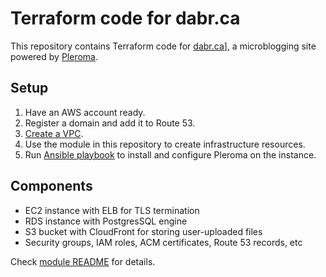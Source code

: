 # Terraform code for dabr.ca

This repository contains Terraform code for [dabr.ca](https://dabr.ca/)], a microblogging site powered by [Pleroma](https://pleroma.social/).

## Setup

1. Have an AWS account ready.
2. Register a domain and add it to Route 53.
3. [Create a VPC](https://registry.terraform.io/modules/terraform-aws-modules/vpc/aws/latest).
4. Use the module in this repository to create infrastructure resources.
5. Run [Ansible playbook](https://github.com/dabr-ca/config) to install and configure Pleroma on the instance.

## Components

* EC2 instance with ELB for TLS termination
* RDS instance with PostgresSQL engine
* S3 bucket with CloudFront for storing user-uploaded files
* Security groups, IAM roles, ACM certificates, Route 53 records, etc

Check [module README](./modules/pleroma/README.md) for details.
